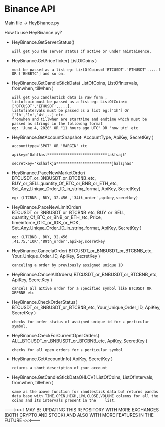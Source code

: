 # Binance API 

Main file -> HeyBinance.py

How to use HeyBinance.py? 

* HeyBinance.GetServerStatus() 

      will get you the server status if active or under maintainence.

* HeyBinance.GetPriceTicker( ListOfCoins ) 
       
      must be passed as a list eg: ListOfCoins=['BTCUSDT','ETHUSDT',....] OR ['BNBBTC'] and so on.
      
* HeyBinance.GetCandleStickData( ListOfCoins, ListOfIntervals, fromwhen, tillwhen ) 
       
      will get you candlestick data in raw form , 
      listofcoin must be passed as a list eg: ListOfCoins=['BTCUSDT','ETHUSDT',....]. 
      listofintervals must be passed as a list eg:['1h'] Or ['1h','1m','4h',..] etc.
      fromwhen and tillwhen are starttime and endtime which must be passed as strings in the following format 
      eg: 'June 4, 2020' OR "11 hours ago UTC" OR 'now utc' etc
    
* HeyBinance.GetAccountSnapshot( AccountType, ApiKey, SecretKey ) 

      accounttype='SPOT' OR 'MARGIN' etc
    
      apikey='0xhfkasl***************************lakfsajh'
    
      secretkey='kslhafkja*************************jhalsghas'
    
* HeyBinance.PlaceNewMarketOrder( BTCUSDT_or_BNBUSDT_or_BTCBNB_etc, BUY_or_SELL,quantity_Of_BTC_or_BNB_or_ETH_etc, Set_Any_Unique_Order_ID_in_string_format, ApiKey, SecretKey)

      eg: (LTCBNB , BUY, 32.456 ,'34th_order',apikey,sceretkey)
    
* HeyBinance.PlaceNewLimitOrder( BTCUSDT_or_BNBUSDT_or_BTCBNB_etc, BUY_or_SELL, quantity_Of_BTC_or_BNB_or_ETH_etc, Price, timeinforce_GTC_or_IOK_or_FOK,
                                    Set_Any_Unique_Order_ID_in_string_format, ApiKey, SecretKey )
                                    
      eg: (LTCBNB , BUY, 32.456 ,41.75,'IOK','89th_order',apikey,sceretkey
    
* HeyBinance.CancelaOrder( BTCUSDT_or_BNBUSDT_or_BTCBNB_etc, Your_Unique_Order_ID, ApiKey, SecretKey )

      canceling a order by previously assigned unique ID
    
* HeyBinance.CancelAllOrders( BTCUSDT_or_BNBUSDT_or_BTCBNB_etc, ApiKey, SecretKey )
    
      cancels all active order for a specified symbol like BTCUSDT OR XRPBNB etc
    
* HeyBinance.CheckOrderStatus( BTCUSDT_or_BNBUSDT_or_BTCBNB_etc, Your_Unique_Order_ID, ApiKey, SecretKey )
    
      checks for order status of assigned unique id for a perticular symbol.
    
* HeyBinance.CheckForCurrentOpenOrders( ALL_BTCUSDT_or_BNBUSDT_or_BTCBNB_etc, ApiKey, SecretKey )
    
      checks for all open orders for a perticular symbol
    
* HeyBinance.GetAccountInfo( ApiKey, SecretKey )
    
      returns a short description of your account
    
* HeyBinance.GetCandleStickDataOHLCV( ListOfCoins, ListOfIntervals, fromwhen, tillwhen )
    
      same as the above function for candlestick data but returns pandas data base with TIME,OPEN,HIGH,LOW,CLOSE,VOLUME columns for all the coins and its intervals present in the    list.

--->>> I MAY BE UPDATING THIS REPOSITORY WITH MORE EXCHANGES (BOTH CRYPTO AND STOCK) AND ALSO WITH MORE FEATURES IN THE FUTURE <<<--- 

